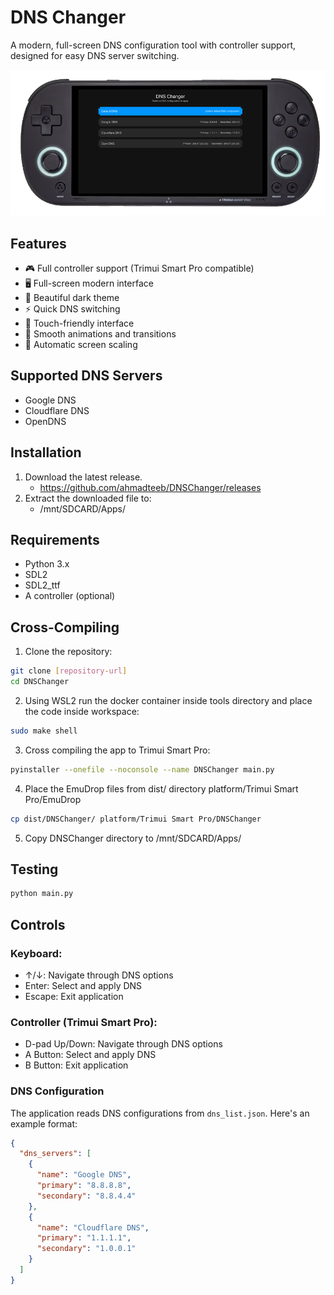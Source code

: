 # DNS Changer

A modern, full-screen DNS configuration tool with controller support, designed for easy DNS server switching.

![DNS Changer Screenshot](screenshot.png)

## Features

- 🎮 Full controller support (Trimui Smart Pro compatible)
- 🖥️ Full-screen modern interface
- 🌙 Beautiful dark theme
- ⚡ Quick DNS switching
- 📱 Touch-friendly interface
- 🎨 Smooth animations and transitions
- 🔄 Automatic screen scaling

## Supported DNS Servers

- Google DNS
- Cloudflare DNS
- OpenDNS

## Installation

1. Download the latest release.
    - https://github.com/ahmadteeb/DNSChanger/releases
2. Extract the downloaded file to:
    - /mnt/SDCARD/Apps/

## Requirements

- Python 3.x
- SDL2
- SDL2_ttf
- A controller (optional)


## Cross-Compiling

1. Clone the repository:
```bash
git clone [repository-url]
cd DNSChanger
```

2. Using WSL2 run the docker container inside tools directory and place the code inside workspace:
```bash
sudo make shell
```

3. Cross compiling the app to Trimui Smart Pro:
```bash
pyinstaller --onefile --noconsole --name DNSChanger main.py
```
4. Place the EmuDrop files from dist/ directory platform/Trimui Smart Pro/EmuDrop
```bash
cp dist/DNSChanger/ platform/Trimui Smart Pro/DNSChanger
```

5. Copy DNSChanger directory to /mnt/SDCARD/Apps/


## Testing

```bash
python main.py
```

## Controls

### Keyboard:
- ↑/↓: Navigate through DNS options
- Enter: Select and apply DNS
- Escape: Exit application

### Controller (Trimui Smart Pro):
- D-pad Up/Down: Navigate through DNS options
- A Button: Select and apply DNS
- B Button: Exit application

### DNS Configuration

The application reads DNS configurations from `dns_list.json`. Here's an example format:

```json
{
  "dns_servers": [
    {
      "name": "Google DNS",
      "primary": "8.8.8.8",
      "secondary": "8.8.4.4"
    },
    {
      "name": "Cloudflare DNS",
      "primary": "1.1.1.1",
      "secondary": "1.0.0.1"
    }
  ]
}
```


